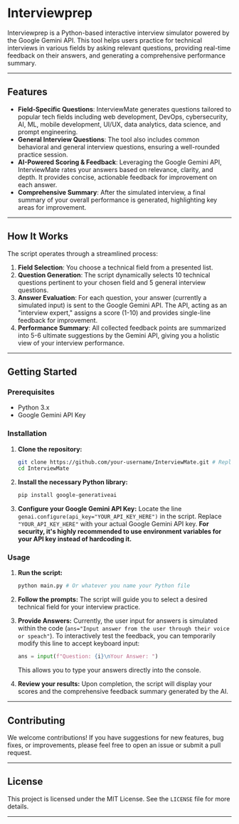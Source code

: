 # Interviewprep

Interviewprep is a Python-based interactive interview simulator powered by the Google Gemini API. This tool helps users practice for technical interviews in various fields by asking relevant questions, providing real-time feedback on their answers, and generating a comprehensive performance summary.

---

## Features

* **Field-Specific Questions**: InterviewMate generates questions tailored to popular tech fields including web development, DevOps, cybersecurity, AI, ML, mobile development, UI/UX, data analytics, data science, and prompt engineering.
* **General Interview Questions**: The tool also includes common behavioral and general interview questions, ensuring a well-rounded practice session.
* **AI-Powered Scoring & Feedback**: Leveraging the Google Gemini API, InterviewMate rates your answers based on relevance, clarity, and depth. It provides concise, actionable feedback for improvement on each answer.
* **Comprehensive Summary**: After the simulated interview, a final summary of your overall performance is generated, highlighting key areas for improvement.

---

## How It Works

The script operates through a streamlined process:

1.  **Field Selection**: You choose a technical field from a presented list.
2.  **Question Generation**: The script dynamically selects 10 technical questions pertinent to your chosen field and 5 general interview questions.
3.  **Answer Evaluation**: For each question, your answer (currently a simulated input) is sent to the Google Gemini API. The API, acting as an "interview expert," assigns a score (1-10) and provides single-line feedback for improvement.
4.  **Performance Summary**: All collected feedback points are summarized into 5-6 ultimate suggestions by the Gemini API, giving you a holistic view of your interview performance.

---

## Getting Started

### Prerequisites

* Python 3.x
* Google Gemini API Key

### Installation

1.  **Clone the repository:**
    ```bash
    git clone https://github.com/your-username/InterviewMate.git # Replace with your repo URL
    cd InterviewMate
    ```

2.  **Install the necessary Python library:**
    ```bash
    pip install google-generativeai
    ```

3.  **Configure your Google Gemini API Key:**
    Locate the line `genai.configure(api_key="YOUR_API_KEY_HERE")` in the script. Replace `"YOUR_API_KEY_HERE"` with your actual Google Gemini API key. **For security, it's highly recommended to use environment variables for your API key instead of hardcoding it.**

### Usage

1.  **Run the script:**
    ```bash
    python main.py # Or whatever you name your Python file
    ```

2.  **Follow the prompts:**
    The script will guide you to select a desired technical field for your interview practice.

3.  **Provide Answers:**
    Currently, the user input for answers is simulated within the code (`ans="Input answer from the user through their voice or speach"`). To interactively test the feedback, you can temporarily modify this line to accept keyboard input:
    ```python
    ans = input(f"Question: {i}\nYour Answer: ")
    ```
    This allows you to type your answers directly into the console.

4.  **Review your results:**
    Upon completion, the script will display your scores and the comprehensive feedback summary generated by the AI.

---

## Contributing

We welcome contributions! If you have suggestions for new features, bug fixes, or improvements, please feel free to open an issue or submit a pull request.

---

## License

This project is licensed under the MIT License. See the `LICENSE` file for more details.

---
